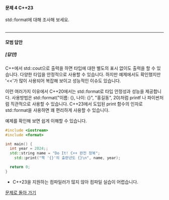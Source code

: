 #### 문제 4 C++23
std::format에 대해 조사해 보세요.
<br/><br/>

---


#### 모범 답안
##### [답안]
C++에서 std::cout으로 출력을 하면 타입에 대한 별도의 표시 없이도 출력을 할 수 있습니다. 다양한 타입을 안정적으로 사용할 수 있습니다. 하지만 예제에서도 확인했지만 '<<'가 많이 사용되어 복잡해 보이고 성능적인 이슈도 있습니다.

이런 여러가지 이유에서 C++20에서는 std::format로 타입 안정성과 성능을 제공합니다. 사용방법은 std::format("이름: {}, 나이: {}", "홍길동", 20)처럼 printf 나 파이썬처럼 직관적으로 사용할 수 있습니다. C++23에서 도입된 print 함수의 인자로 std::format을 사용하면 꽤 편리하게 사용할 수 있습니다.

예제를 확인해 보면 쉽게 이해할 수 있습니다.

```cpp
#include <iostream>
#include <format>

int main() {
  int year = 2024;;
  std::string name = "Do It! C++ 완전 정복";
    std::print("책 '{}'의 출판년도 {}\n", name, year);

  return 0;
}
```
* C++23을 지원하는 컴파일러가 많지 않아 컴파일 실습이 어렵습니다.
  
[문제로 돌아 가기](README.md "문제로 돌아 가기")
